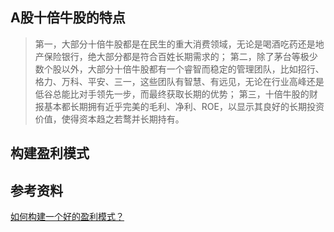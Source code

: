 

## A股十倍牛股的特点
> 第一，大部分十倍牛股都是在民生的重大消费领域，无论是喝酒吃药还是地产保险银行，绝大部分都是符合百姓长期需求的；
> 第二，除了茅台等极少数个股以外，大部分十倍牛股都有一个睿智而稳定的管理团队，比如招行、格力、万科、平安、三一，这些团队有智慧、有远见，无论在行业高峰还是低谷总能比对手领先一步，而最终获取长期的优势；
> 第三，十倍牛股的财报基本都长期拥有近乎完美的毛利、净利、ROE，以显示其良好的长期投资价值，使得资本趋之若鹜并长期持有。

## 构建盈利模式


## 参考资料
[如何构建一个好的盈利模式？](https://mp.weixin.qq.com/s/jzCxfrnsf-ReQ1C525rAGw)